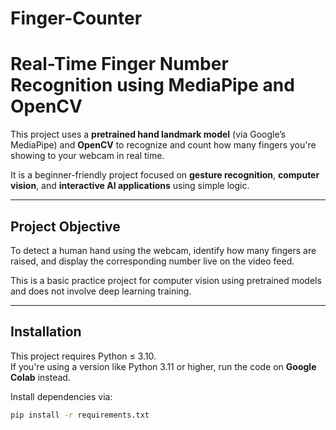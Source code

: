 # Finger-Counter
# Real-Time Finger Number Recognition using MediaPipe and OpenCV

This project uses a **pretrained hand landmark model** (via Google’s MediaPipe) and **OpenCV** to recognize and count how many fingers you're showing to your webcam in real time.

It is a beginner-friendly project focused on **gesture recognition**, **computer vision**, and **interactive AI applications** using simple logic.

---

## Project Objective

To detect a human hand using the webcam, identify how many fingers are raised, and display the corresponding number live on the video feed.

This is a basic practice project for computer vision using pretrained models and does not involve deep learning training.

---

## Installation

This project requires Python ≤ 3.10.  
If you're using a version like Python 3.11 or higher, run the code on **Google Colab** instead.

Install dependencies via:

```bash
pip install -r requirements.txt
